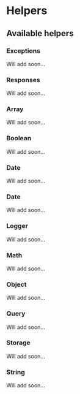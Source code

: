 # Helpers

## Available helpers

### Exceptions

Will add soon...

### Responses

Will add soon...

### Array

Will add soon...

### Boolean

Will add soon...

### Date

Will add soon...

### Date

Will add soon...

### Logger

Will add soon...

### Math

Will add soon...

### Object

Will add soon...

### Query

Will add soon...

### Storage

Will add soon...

### String

Will add soon...
